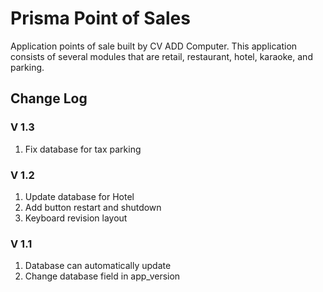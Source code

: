 # Prisma Point of Sales
Application points of sale built by CV ADD Computer. This application consists of several modules that are retail, restaurant, hotel, karaoke, and parking.

## Change Log

### V 1.3
1. Fix database for tax parking

### V 1.2
1. Update database for Hotel
1. Add button restart and shutdown
1. Keyboard revision layout

### V 1.1
1. Database can automatically update
1. Change database field in app_version
